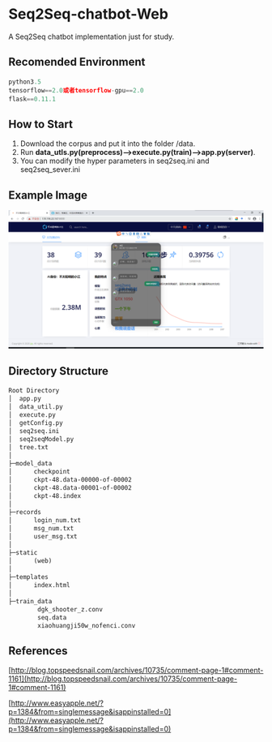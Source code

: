 # Seq2Seq-chatbot-Web
A Seq2Seq chatbot implementation just for study.

## Recomended Environment
```python
python3.5
tensorflow==2.0或者tensorflow-gpu==2.0
flask==0.11.1
```
## How to Start
1. Download the corpus and put it into the folder /data.
2. Run **data_utls.py(preprocess)-->execute.py(train)-->app.py(server)**.
3. You can modify the hyper parameters in seq2seq.ini and seq2seq_sever.ini

## Example Image
![avatar](https://github.com/DangerousQiang/Seq2Seq-chatbot-Web/blob/master/example_image/main.png?raw=true)

## Directory Structure
```
Root Directory
│  app.py
│  data_util.py
│  execute.py
│  getConfig.py
│  seq2seq.ini
│  seq2seqModel.py
│  tree.txt
│  
├─model_data
│      checkpoint
│      ckpt-48.data-00000-of-00002
│      ckpt-48.data-00001-of-00002
│      ckpt-48.index
│      
├─records
│      login_num.txt
│      msg_num.txt
│      user_msg.txt
│      
├─static
│      (web)
│                      
├─templates
│      index.html
│      
├─train_data
        dgk_shooter_z.conv
        seq.data
        xiaohuangji50w_nofenci.conv
```

## References
[http://blog.topspeedsnail.com/archives/10735/comment-page-1#comment-1161](http://blog.topspeedsnail.com/archives/10735/comment-page-1#comment-1161)

[http://www.easyapple.net/?p=1384&from=singlemessage&isappinstalled=0](http://www.easyapple.net/?p=1384&from=singlemessage&isappinstalled=0)
